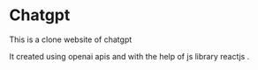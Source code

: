 # Chatgpt
This is a clone website of chatgpt

It created using openai apis and with the help of js library reactjs .
